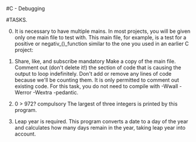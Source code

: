 #C - Debugging

#TASKS.

0. It is necessary to have multiple mains. In most projects, you will be given only one main file to test with. This main file, for example, is a test for a positive or negativ_()_function similar to the one you used in an earlier C project:

1. Share, like, and subscribe mandatory Make a copy of the main file. Comment out (don't delete it!) the section of code that is causing the output to loop indefinitely.
Don't add or remove any lines of code because we'll be counting them. It is only permitted to comment out existing code. For this task, you do not need to compile with -Wwall -Werror -Wextra -pedantic.

2. 0 > 972? compulsory The largest of three integers is printed by this program.

3. Leap year is required. This program converts a date to a day of the year and calculates how many days remain in the year, taking leap year into account.
